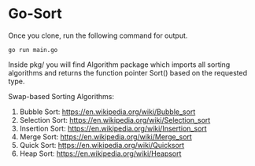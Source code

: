 # Go-Sort

Once you clone, run the following command for output.

`` go run main.go ``

Inside pkg/ you will find Algorithm package which imports all sorting algorithms and returns the function pointer Sort() based on the requested type.


Swap-based Sorting Algorithms:

1. Bubble Sort: https://en.wikipedia.org/wiki/Bubble_sort
2. Selection Sort: https://en.wikipedia.org/wiki/Selection_sort
3. Insertion Sort: https://en.wikipedia.org/wiki/Insertion_sort
4. Merge Sort: https://en.wikipedia.org/wiki/Merge_sort
5. Quick Sort: https://en.wikipedia.org/wiki/Quicksort
6. Heap Sort: https://en.wikipedia.org/wiki/Heapsort




